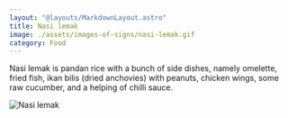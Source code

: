 ```yaml
---
layout: "@layouts/MarkdownLayout.astro"
title: Nasi lemak
image: ./assets/images-of-signs/nasi-lemak.gif
category: Food
---
```


Nasi lemak is pandan rice with a bunch of side dishes,
namely omelette, fried fish, ikan bilis (dried anchovies) with peanuts,
chicken wings, some raw cucumber, and a helping of chilli sauce.

![Nasi lemak](@signs/nasi-lemak.gif)

